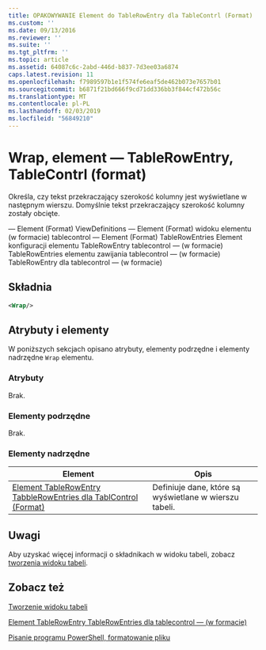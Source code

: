 ```yaml
---
title: OPAKOWYWANIE Element do TableRowEntry dla TableContrl (Format) | Dokumentacja firmy Microsoft
ms.custom: ''
ms.date: 09/13/2016
ms.reviewer: ''
ms.suite: ''
ms.tgt_pltfrm: ''
ms.topic: article
ms.assetid: 64087c6c-2abd-446d-b837-7d3ee03a6874
caps.latest.revision: 11
ms.openlocfilehash: f7989597b1e1f574fe6eaf5de462b073e7657b01
ms.sourcegitcommit: b6871f21bd666f9cd71dd336bb3f844cf472b56c
ms.translationtype: MT
ms.contentlocale: pl-PL
ms.lasthandoff: 02/03/2019
ms.locfileid: "56849210"
---
```

# <a name="wrap-element-for-tablerowentry-for-tablecontrl--format"></a>Wrap, element — TableRowEntry, TableContrl (format)

Określa, czy tekst przekraczający szerokość kolumny jest wyświetlane w następnym wierszu. Domyślnie tekst przekraczający szerokość kolumny zostały obcięte.

— Element (Format) ViewDefinitions — Element (Format) widoku elementu (w formacie) tablecontrol — Element (Format) TableRowEntries Element konfiguracji elementu TableRowEntry tablecontrol — (w formacie) TableRowEntries elementu zawijania tablecontrol — (w formacie) TableRowEntry dla tablecontrol — (w formacie)

## <a name="syntax"></a>Składnia

```xml
<Wrap/>
```

## <a name="attributes-and-elements"></a>Atrybuty i elementy

W poniższych sekcjach opisano atrybuty, elementy podrzędne i elementy nadrzędne `Wrap` elementu.

### <a name="attributes"></a>Atrybuty

Brak.

### <a name="child-elements"></a>Elementy podrzędne

Brak.

### <a name="parent-elements"></a>Elementy nadrzędne

|Element|Opis|
|-------------|-----------------|
|[Element TableRowEntry TabbleRowEntries dla TablControl (Format)](./tablerowentry-element-for-tablerowentroes-for-tablecontrol-format.md)|Definiuje dane, które są wyświetlane w wierszu tabeli.|

## <a name="remarks"></a>Uwagi

Aby uzyskać więcej informacji o składnikach w widoku tabeli, zobacz [tworzenia widoku tabeli](./creating-a-table-view.md).

## <a name="see-also"></a>Zobacz też

[Tworzenie widoku tabeli](./creating-a-table-view.md)

[Element TableRowEntry TableRowEntries dla tablecontrol — (w formacie)](./tablerowentry-element-for-tablerowentroes-for-tablecontrol-format.md)

[Pisanie programu PowerShell, formatowanie pliku](./writing-a-powershell-formatting-file.md)
